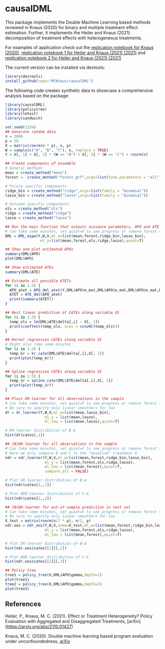 # causalDML
This package implements the Double Machine Learning based methods reviewed in Knaus (2020) for binary and multiple treatment effect estimation. Further, it implements the Heiler and Knaus (2021) decomposition of treatment effects with heterogeneous treatments.

For examples of application check out the [replication notebook for Knaus (2020)](https://mcknaus.github.io/assets/code/Notebook_DML_ALMP_MCK2020.html), [replication notebook 1 for Heiler and Knaus (2021) (2021)](https://mcknaus.github.io/assets/code/Replication_NB_smoking.nb.html) and [replication notebook 2 for Heiler and Knaus (2021) (2021)](https://mcknaus.github.io/assets/code/Replication_NB_JC.nb.html)

The current version can be installed via devtools:

```R
library(devtools)
install_github(repo="MCKnaus/causalDML")
```

The following code creates synthetic data to showcase a comprehensive analysis based on the package:

```R
library(causalDML)
library(policytree)
library(lmtest)
library(sandwich)

set.seed(1234)
## Generate random data
n = 2000
p = 10
X = matrix(rnorm(n * p), n, p)
W = sample(c("A", "B", "C"), n, replace = TRUE)
Y = X[, 1] + X[, 2] * (W == "B") + X[, 3] * (W == "C") + rnorm(n)

## Create components of ensemble
# General methods
mean = create_method("mean")
forest =  create_method("forest_grf",args=list(tune.parameters = "all"))

# Pscore specific components
ridge_bin = create_method("ridge",args=list(family = "binomial"))
lasso_bin = create_method("lasso",args=list(family = "binomial"))

# Outcome specific components
ols = create_method("ols")
ridge = create_method("ridge")
lasso = create_method("lasso")

## Run the main function that outputs nuisance parameters, APO and ATE
# Can take some minutes, set quiet=F to see progress or remove forest to speed up
DML = DML_aipw(Y,W,X,ml_w=list(mean,forest,ridge_bin,lasso_bin),
                ml_y=list(mean,forest,ols,ridge,lasso),quiet=T)

## Show and plot estimated APOs
summary(DML$APO)
plot(DML$APO)

## Show estimated ATEs
summary(DML$ATE)

## Estimate all possible ATETs
for (i in 1:3) {
  APO_atet = APO_dml_atet(Y,DML$APO$m_mat,DML$APO$w_mat,DML$APO$e_mat,DML$APO$cf_mat,treated=i)
  ATET = ATE_dml(APO_atet)
  print(summary(ATET))
}

## Best linear prediction of CATEs along variable X1
for (i in 1:3) {
  temp_ols = lm(DML$ATE$delta[,i] ~ X[, 1])
  print(coeftest(temp_ols, vcov = vcovHC(temp_ols)))
}

## Kernel regression CATEs along variable X1
# Might also take some minutes
for (i in 1:3) {
  temp_kr = kr_cate(DML$ATE$delta[,i],X[, 1])
  print(plot(temp_kr))
}

## Spline regression CATEs along variable X1
for (i in 1:3) {
  temp_sr = spline_cate(DML$ATE$delta[,i],X[, 1])
  print(plot(temp_sr))
}

## Plain DR-learner for all observations in the sample
# Can take some minutes, set quiet=F to see progress or remove forest to speed up
# Be sure to specify only linear smoothers for tau
dr = dr_learner(Y,W,X,ml_w=list(mean,lasso_bin),
                  ml_y = list(mean,lasso),
                  ml_tau = list(mean,lasso),quiet=T)

# DR-learner distribution of B-A
hist(dr$cates[,1])

## (N)DR-learner for all observations in the sample
# Can take some minutes, set quiet=F to see progress or remove forest to speed up
# Here we only compare B and C to the "baseline" treatment A
ndr = ndr_learner(Y,W,X,ml_w=list(mean,forest,ridge_bin,lasso_bin),
                  ml_y = list(mean,forest,ols,ridge,lasso),
                  ml_tau = list(mean,forest),quiet=T,
                  compare_all = FALSE)

# Plot DR-learner distribution of B-A
hist(ndr$cates[1,,1])

# Plot NDR-learner distribution of C-A
hist(ndr$cates[2,,2])

## (N)DR-learner for out-of-sample prediction in test set
# Can take some minutes, set quiet=F to see progress or remove forest to speed up
# Be sure to specify only linear smoothers for tau
X_test = matrix(rnorm(n/2 * p), n/2, p)
ndr.oos = ndr_oos(Y,W,X,xnew=X_test,ml_w=list(mean,forest,ridge_bin,lasso_bin),
                  ml_y = list(mean,forest,ols,ridge,lasso),
                  ml_tau = list(mean,forest),quiet=T)

# Plot DR-learner distribution of B-A
hist(ndr.oos$cates[[1]][,1])

# Plot NDR-learner distribution of C-A
hist(ndr.oos$cates[[2]][,2])

## Policy tree
tree1 = policy_tree(X,DML$APO$gamma,depth=1)
plot(tree1)
tree2 = policy_tree(X,DML$APO$gamma,depth=2)
plot(tree2)
```

## References
Heiler, P., Knaus, M. C. (2021). Effect or Treatment Heterogeneity? Policy Evaluation with Aggregated and Disaggregated Treatments, [arXiv] (https://arxiv.org/abs/2110.01427)

Knaus, M. C. (2020). Double machine learning based program evaluation under unconfoundedness, [arXiv](https://arxiv.org/abs/2003.03191)
